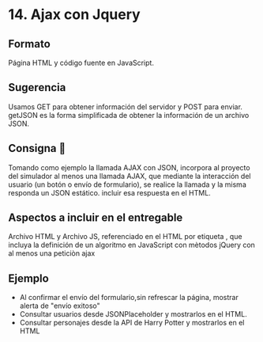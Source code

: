 # 14. Ajax con Jquery

## Formato
Página HTML y  código fuente en JavaScript.

## Sugerencia
Usamos GET para obtener información del servidor y POST para enviar. getJSON es la forma simplificada de obtener la información de un archivo JSON.
 
## Consigna 📝
Tomando como ejemplo la llamada AJAX con JSON, incorpora al proyecto del simulador al menos una llamada AJAX, que mediante la interacción del usuario (un botón o envío de formulario), se realice la llamada y la misma responda un JSON estático. incluir esa respuesta en el HTML.

## Aspectos a incluir en el entregable
Archivo HTML y Archivo JS, referenciado en el HTML por etiqueta <script src="js/miarchivo.js"></script>, que incluya la definición de un algoritmo en JavaScript con mètodos jQuery con al menos una peticiòn ajax

## Ejemplo
- Al confirmar el envío del formulario,sin refrescar la página,  mostrar alerta de "envío exitoso"
- Consultar usuarios desde JSONPlaceholder y mostrarlos en el HTML.
- Consultar personajes desde la API de Harry Potter y mostrarlos en el HTML


